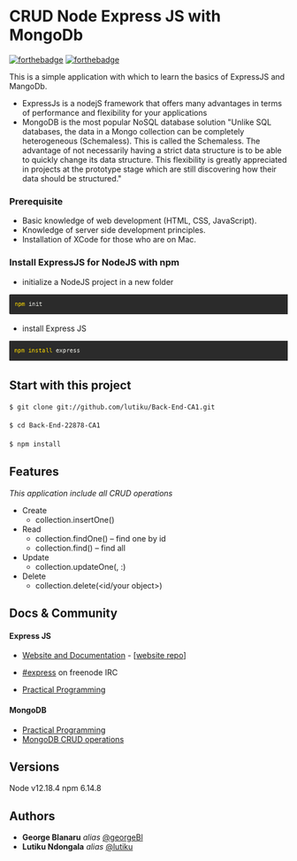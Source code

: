 # CRUD Node Express JS with MongoDb


[![forthebadge](http://forthebadge.com/images/badges/built-with-love.svg)](http://forthebadge.com)  [![forthebadge](http://forthebadge.com/images/badges/powered-by-electricity.svg)](http://forthebadge.com)

This is a simple application with which to learn the basics of ExpressJS and MangoDb.

- ExpressJs is a nodejS framework that offers many advantages in terms of performance and flexibility for your applications
- MongoDB is the most popular NoSQL database solution
    "Unlike SQL databases, the data in a Mongo collection can be completely heterogeneous (Schemaless). This is called the Schemaless. The advantage of not necessarily having a strict data structure is to be able to quickly change its data structure. This flexibility is greatly appreciated in projects at the prototype stage which are still discovering how their data should be structured."
    

    


### Prerequisite

- Basic knowledge of web development (HTML, CSS, JavaScript).
- Knowledge of server side development principles.
- Installation of XCode for those who are on Mac.

### Install ExpressJS for NodeJS with npm

- initialize a NodeJS project in a new folder

![alt text](https://raw.githubusercontent.com/lutiku/Back-End-22878-CA1/master/init.png)

- install Express JS

![alt text](https://raw.githubusercontent.com/lutiku/Back-End-22878-CA1/master/installExpress.png)



## Start with this project
```bash
$ git clone git://github.com/lutiku/Back-End-CA1.git
 
$ cd Back-End-22878-CA1

$ npm install
```




## Features

 _This application include all CRUD operations_
 - Create 
    - collection.insertOne(<your object>)
 - Read
    - collection.findOne(<id>) – find one by id
    - collection.find() – find all
 - Update
    - collection.updateOne(<id>, <operation type>:<updated object>)
 - Delete
    - collection.delete(<id/your object>)
    
    
## Docs & Community
#### Express JS

* [Website and Documentation](http://expressjs.com/) - [[website repo](https://github.com/expressjs/expressjs.com)]
* [#express](https://webchat.freenode.net/?channels=express) on freenode IRC
    
* [Practical Programming](https://practicalprogramming.fr/express-js/)

#### MongoDB

* [Practical Programming](https://practicalprogramming.fr/mongodb/)
* [MongoDB CRUD operations](https://docs.mongodb.com/manual/crud/)


## Versions

Node v12.18.4
npm 6.14.8


## Authors

* **George Blanaru** _alias_ [@georgeBl](https://github.com/georgeBl)
* **Lutiku Ndongala** _alias_ [@lutiku](https://github.com/lutiku)




